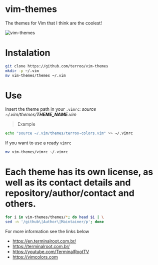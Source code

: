 # vim-themes
The themes for Vim that I think are the coolest!

![vim-themes](.vim-themes.jpg)

# Instalation
```sh
git clone https://github.com/terroo/vim-themes
mkdir -p ~/.vim
mv vim-themes/themes ~/.vim
```

# Use
Insert the theme path in your `.vimrc`: *source ~/.vim/themes/**THEME_NAME**.vim*
> Example

```sh
echo "source ~/.vim/themes/terroo-colors.vim" >> ~/.vimrc
```

If you want to use a ready `vimrc`
```sh
mv vim-themes/vimrc ~/.vimrc
```

# Each theme has its own license, as well as its contact details and repository/author/contact and others.
```sh
for i in vim-themes/themes/*; do head $i | \
sed -n '/github\|Author\|Maintainer/p'; done
```

For more information see the links below
- <https://en.terminalroot.com.br/>
- <https://terminalroot.com.br/>
- <https://youtube.com/TerminalRootTV>
- <https://vimcolors.com>
